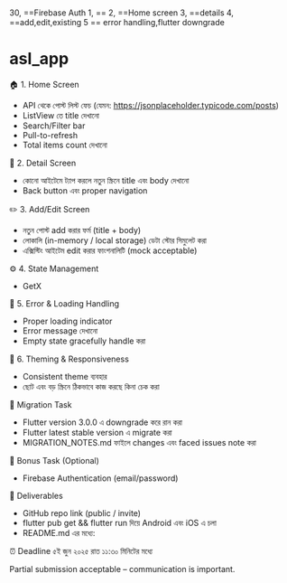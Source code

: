 # 

30, ==Firebase Auth
1, ==
2, ==Home screen
3, ==details
4, ==add,edit,existing
5  == error handling,flutter downgrade


# asl_app

🏠 1. Home Screen
* API থেকে পোস্ট লিস্ট ফেচ (যেমন: https://jsonplaceholder.typicode.com/posts)
* ListView তে title দেখানো
* Search/Filter bar
* Pull-to-refresh
* Total items count দেখানো

📄 2. Detail Screen
* কোনো আইটেমে ট্যাপ করলে নতুন স্ক্রিনে title এবং body দেখানো
* Back button এবং proper navigation

✏️ 3. Add/Edit Screen
* নতুন পোস্ট add করার ফর্ম (title + body)
* লোকালি (in-memory / local storage) ডেটা স্টোর সিমুলেট করা
* এক্সিস্টিং আইটেম edit করার ফাংশনালিটি (mock acceptable)

⚙️ 4. State Management
* GetX

🚨 5. Error & Loading Handling
* Proper loading indicator
* Error message দেখানো
* Empty state gracefully handle করা

🎨 6. Theming & Responsiveness
* Consistent theme ব্যবহার
* ছোট এবং বড় স্ক্রিনে ঠিকভাবে কাজ করছে কিনা চেক করা

🔄 Migration Task
* Flutter version 3.0.0 এ downgrade করে রান করা
* Flutter latest stable version এ migrate করা
* MIGRATION_NOTES.md ফাইলে changes এবং faced issues note করা

🌟 Bonus Task (Optional)
* Firebase Authentication (email/password)

📁 Deliverables
* GitHub repo link (public / invite)
* flutter pub get && flutter run দিয়ে Android এবং iOS এ চলা
* README.md এর মধ্যে:


⏰ Deadline
৫ই জুন ২০২৫ রাত ১১:৩০ মিনিটের মধ্যে

Partial submission acceptable – communication is important.
